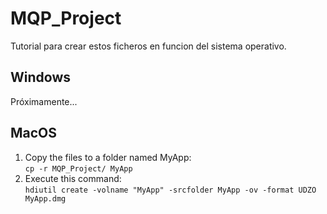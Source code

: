 # MQP_Project
Tutorial para crear estos ficheros en funcion del sistema operativo.

## Windows
Próximamente...

## MacOS
1. Copy the files to a folder named MyApp: <br>
    ```cp -r MQP_Project/ MyApp```
2. Execute this command: <br>
    ```hdiutil create -volname "MyApp" -srcfolder MyApp -ov -format UDZO MyApp.dmg```